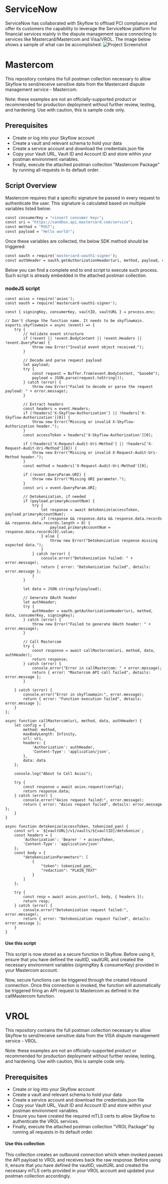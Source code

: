 # ServiceNow
ServiceNow has collaborated with Skyflow to offload PCI compliance and offer its customers the capability to leverage the ServiceNow platform for financial services mainly in the dispute management space connecting to services like Mastercard/Mastercom and Visa/VROL. The image below shows a sample of what can be accomplished:
![Project Screenshot](dispute.png)

# Mastercom
This repository contains the full postman collection necessary to allow Skyflow to send/receive sensitive data from the Mastercard dispute management service - Mastercom.

Note: these examples are not an officially-supported product or recommended for production deployment without further review, testing, and hardening. Use with caution, this is sample code only.

## Prerequisites

- Create or log into your Skyflow account
- Create a vault and relevant schema to hold your data
- Create a service account and download the credentials.json file
- Copy your Vault URL, Vault ID and Account ID and store within your postman environment variables.
- Finally, execute the attached postman collection "Mastercom Package" by running all requests in its default order.

## Script Overview
Mastercom requires that a specific signature be passed in every request to authenticate the user. This signature is calculated based on multiple variables listed below:
```bash
const consumerKey = "<insert consumer key>";
const uri = "https://sandbox.api.mastercard.com/service";
const method = "POST";
const payload = "Hello world!";
```
Once these variables are collected, the below SDK method should be triggered:
```bash
const oauth = require('mastercard-oauth1-signer');
const authHeader = oauth.getAuthorizationHeader(uri, method, payload, consumerKey, signingKey);
```
Below you can find a complete end to end script to execute such process. Such script is already embedded in the attached postman collection.

### nodeJS script

```node
const axios = require('axios');
const oauth = require('mastercard-oauth1-signer');

const { signingKey, consumerKey, vaultID, vaultURL } = process.env;

// Don't change the function name. It needs to be skyflowmain.
exports.skyflowmain = async (event) => {
    try {
        // Validate event structure
        if (!event || !event.BodyContent || !event.Headers || !event.QueryParam) {
            throw new Error("Invalid event object received.");
        }

        // Decode and parse request payload
        let payload;
        try {
            const request = Buffer.from(event.BodyContent, "base64");
            payload = JSON.parse(request.toString());
        } catch (error) {
            throw new Error("Failed to decode or parse the request payload: " + error.message);
        }

        // Extract headers
        const headers = event.Headers;
        if (!headers['X-Skyflow-Authorization'] || !headers['X-Skyflow-Authorization'][0]) {
            throw new Error("Missing or invalid X-Skyflow-Authorization header.");
        }
        const accessToken = headers['X-Skyflow-Authorization'][0];

        if (!headers['X-Request-Audit-Uri-Method'] || !headers['X-Request-Audit-Uri-Method'][0]) {
            throw new Error("Missing or invalid X-Request-Audit-Uri-Method header.");
        }
        const method = headers['X-Request-Audit-Uri-Method'][0];

        if (!event.QueryParam.URI) {
            throw new Error("Missing URI parameter.");
        }
        const uri = event.QueryParam.URI;

        // Detokenization, if needed
        if (payload.primaryAccountNum) {
            try {
                let response = await detokenize(accessToken, payload.primaryAccountNum);
                if (response && response.data && response.data.records && response.data.records.length > 0) {
                    payload.primaryAccountNum = response.data.records[0].value;
                } else {
                    throw new Error("Detokenization response missing expected data.");
                }
            } catch (error) {
                console.error("Detokenization failed: " + error.message);
                return { error: "Detokenization failed", details: error.message };
            }
        }

        let data = JSON.stringify(payload);

        // Generate OAuth header
        let authHeader;
        try {
            authHeader = oauth.getAuthorizationHeader(uri, method, data, consumerKey, signingKey);
        } catch (error) {
            throw new Error("Failed to generate OAuth header: " + error.message);
        }

        // Call Mastercom
        try {
            const response = await callMastercom(uri, method, data, authHeader);
            return response;
        } catch (error) {
            console.error("Error in callMastercom: " + error.message);
            return { error: "Mastercom API call failed", details: error.message };
        }

    } catch (error) {
        console.error("Error in skyflowmain:", error.message);
        return { error: "Function execution failed", details: error.message };
    }
};

async function callMastercom(uri, method, data, authHeader) {
    let config = {
        method: method,
        maxBodyLength: Infinity,
        url: uri,
        headers: {
            'Authorization': authHeader,
            'Content-Type': 'application/json',
        },
        data: data
    };

    console.log("About to Call Axios");

    try {
        const response = await axios.request(config);
        return response.data;
    } catch (error) {
        console.error("Axios request failed:", error.message);
        return { error: "Axios request failed", details: error.message };
    }
}

async function detokenize(accessToken, tokenized_pan) {
    const url = `${vaultURL}/v1/vaults/${vaultID}/detokenize`;
    const headers = {
        'Authorization': 'Bearer ' + accessToken,
        'Content-Type': 'application/json'
    };
    const body = {
        "detokenizationParameters": [
            {
                "token": tokenized_pan,
                "redaction": "PLAIN_TEXT"
            }
        ]
    };

    try {
        const resp = await axios.post(url, body, { headers });
        return resp;
    } catch (error) {
        console.error("Detokenization request failed:", error.message);
        return { error: "Detokenization request failed", details: error.message };
    }
}
```

#### Use this script
This script is now stored as a secure function in Skyflow. Before using it, ensure that you have defined the vaultID, vaultURL and created the necessary environment variables (signingKey & consumerKey) provided in your Mastercom account.

Now, secure functions can be triggered through the created inbound connection. Once this connection is invoked, the function will automatically be triggered firing an API request to Mastercom as defined in the callMastercom function.

# VROL
This repository contains the full postman collection necessary to allow Skyflow to send/receive sensitive data from the VISA dispute management service - VROL.

Note: these examples are not an officially-supported product or recommended for production deployment without further review, testing, and hardening. Use with caution, this is sample code only.

## Prerequisites

- Create or log into your Skyflow account
- Create a vault and relevant schema to hold your data
- Create a service account and download the credentials.json file
- Copy your Vault URL, Vault ID and Account ID and store within your postman environment variables.
- Ensure you have created the required mTLS certs to allow Skyflow to authenticate the VROL services.
- Finally, execute the attached postman collection "VROL Package" by running all requests in its default order.

#### Use this collection
This collection creates an outbound connection which when invoked passes the API payload to VROL and receives back the raw response. Before using it, ensure that you have defined the vaultID, vaultURL and created the necessary mTLS certs provided in your VROL account and updated your postman collection accordingly.
